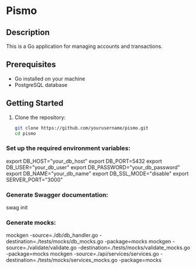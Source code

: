 # Pismo

## Description
This is a Go application for managing accounts and transactions.

## Prerequisites
- Go installed on your machine
- PostgreSQL database

## Getting Started
1. Clone the repository:
   ```bash
   git clone https://github.com/yourusername/pismo.git
   cd pismo


### Set up the required environment variables:
export DB_HOST="your_db_host"
export DB_PORT=5432
export DB_USER="your_db_user"
export DB_PASSWORD="your_db_password"
export DB_NAME="your_db_name"
export DB_SSL_MODE="disable"
export SERVER_PORT="3000"

### Generate Swagger documentation:
swag init

### Generate mocks:
mockgen -source=./db/db_handler.go -destination=./tests/mocks/db_mocks.go -package=mocks
mockgen -source=./validate/validate.go -destination=./tests/mocks/validate_mocks.go -package=mocks
mockgen -source=./api/services/services.go -destination=./tests/mocks/services_mocks.go -package=mocks
